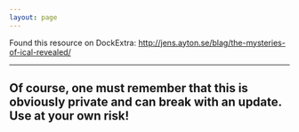 ```yaml
---
layout: page
---
```


Found this resource on DockExtra: http://jens.ayton.se/blag/the-mysteries-of-ical-revealed/

----
Of course, one must remember that this is obviously private and can break with an update. Use at your own risk!
----
